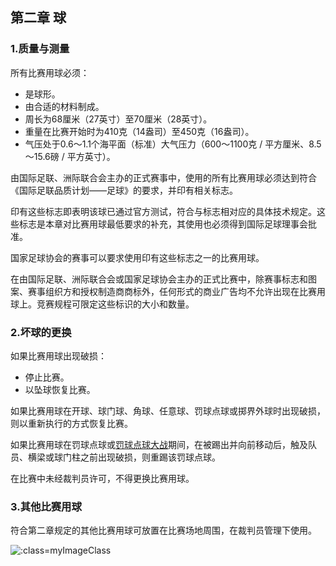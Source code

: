 ## 第二章 球

### 1.质量与测量

所有比赛用球必须：

* 是球形。
* 由合适的材料制成。
* 周长为68厘米（27英寸）至70厘米（28英寸）。
* 重量在比赛开始时为410克（14盎司）至450克（16盎司）。
* 气压处于0.6～1.1个海平面（标准）大气压力（600～1100克 / 平方厘米、8.5～15.6磅 / 平方英寸）。

由国际足联、洲际联合会主办的正式赛事中，使用的所有比赛用球必须达到符合《国际足联品质计划——足球》的要求，并印有相关标志。

印有这些标志即表明该球已通过官方测试，符合与标志相对应的具体技术规定。这些标志是本章对比赛用球最低要求的补充，其使用也必须得到国际足球理事会批准。

国家足球协会的赛事可以要求使用印有这些标志之一的比赛用球。

在由国际足联、洲际联合会或国家足球协会主办的正式比赛中，除赛事标志和图案、赛事组织方和授权制造商商标外，任何形式的商业广告均不允许出现在比赛用球上。竞赛规程可限定这些标识的大小和数量。

### 2.坏球的更换

如果比赛用球出现破损：

* 停止比赛。
* 以坠球恢复比赛。

如果比赛用球在开球、球门球、角球、任意球、罚球点球或掷界外球时出现破损，则以重新执行的方式恢复比赛。

如果比赛用球在罚球点球或<u>罚球点球大战</u>期间，在被踢出并向前移动后，触及队员、横梁或球门柱之前出现破损，则重踢该罚球点球。

在比赛中未经裁判员许可，不得更换比赛用球。

### 3.其他比赛用球

符合第二章规定的其他比赛用球可放置在比赛场地周围，在裁判员管理下使用。

![](../vertopal_a6e2a68e5d38415d827a2cae7f5e6c13/media/image16.png ':class=myImageClass')